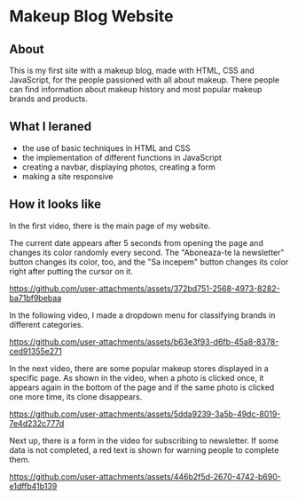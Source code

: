 # Makeup Blog Website

## About

This is my first site with a makeup blog, made with HTML, CSS and JavaScript, for the people passioned with all about makeup. There people can find information about makeup history and most popular makeup brands and products.

## What I leraned
* the use of basic techniques in HTML and CSS
* the implementation of different functions in JavaScript
* creating a navbar, displaying photos, creating a form
* making a site responsive

## How it looks like

In the first video, there is the main page of my website. 

The current date appears after 5 seconds from opening the page and changes its color randomly every second. The "Aboneaza-te la newsletter" button changes its color, too, and the "Sa incepem" button changes its color right after putting the cursor on it.

https://github.com/user-attachments/assets/372bd751-2568-4973-8282-ba71bf9bebaa

In the following video, I made a dropdown menu for classifying brands in different categories.

https://github.com/user-attachments/assets/b63e3f93-d6fb-45a8-8378-ced91355e271

In the next video, there are some popular makeup stores displayed in a specific page. As shown in the video, when a photo is clicked once, it appears again in the bottom of the page and if the same photo is clicked one more time, its clone disappears.

https://github.com/user-attachments/assets/5dda9239-3a5b-49dc-8019-7e4d232c777d

Next up, there is a form in the video for subscribing to newsletter. If some data is not completed, a red text is shown for warning people to complete them.

https://github.com/user-attachments/assets/446b2f5d-2670-4742-b690-e1dffb41b139
